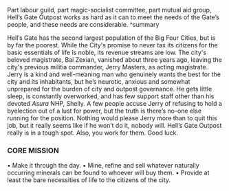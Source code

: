 Part labour guild, part magic-socialist committee, part mutual aid group, Hell’s Gate Outpost works as hard as it can to meet the needs of the Gate’s people, and these needs are considerable. ^summary

Hell’s Gate has the second largest population of the Big Four Cities, but is by far the poorest. While the City's promise to never tax its citizens for the basic essentials of life is noble, its revenue streams are low. The city's beloved magistrate, Bai Zexian, vanished about three years ago, leaving the city's previous militia commander, Jerry Masters, as acting magistrate. Jerry is a kind and well-meaning man who genuinely wants the best for the city and its inhabitants, but he’s neurotic, anxious and somewhat unprepared for the burden of city and outpost governance. He gets little sleep, is constantly overworked, and has few support staff other than his devoted *Asura* NHP, Shelly. A few people accuse Jerry of refusing to hold a byelection out of a lust for power, but the truth is there’s no-one else running for the position. Nothing would please Jerry more than to quit this job, but it really seems like if he won’t do it, nobody will. Hell’s Gate Outpost really is in a tough spot.
Also, you work for them.
Good luck.

### CORE MISSION
• Make it through the day.
• Mine, refine and sell whatever naturally occurring minerals can be found to whoever will buy them.
• Provide at least the bare necessities of life to the citizens of the city.